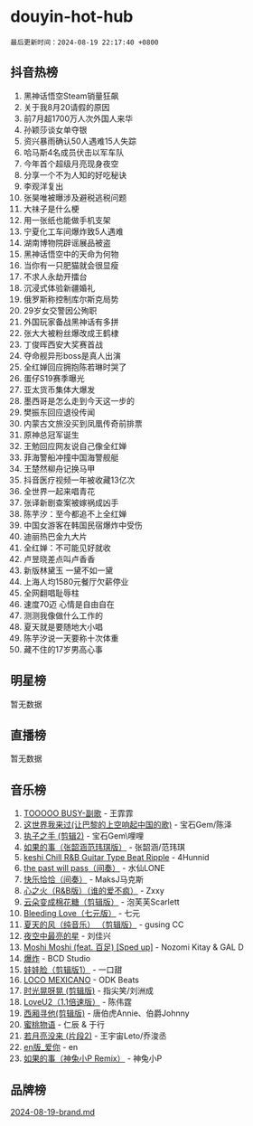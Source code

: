 # douyin-hot-hub

`最后更新时间：2024-08-19 22:17:40 +0800`

## 抖音热榜

1. 黑神话悟空Steam销量狂飙
1. 关于我8月20请假的原因
1. 前7月超1700万人次外国人来华
1. 孙颖莎谈女单夺银
1. 资兴暴雨确认50人遇难15人失踪
1. 哈马斯4名成员伏击以军车队
1. 今年首个超级月亮现身夜空
1. 分享一个不为人知的好吃秘诀
1. 李观洋复出
1. 张昊唯被曝涉及避税逃税问题
1. 大祙子是什么梗
1. 用一张纸也能做手机支架
1. 宁夏化工车间爆炸致5人遇难
1. 湖南博物院辟谣展品被盗
1. 黑神话悟空中的天命为何物
1. 当你有一只肥猫就会很显瘦
1. 不求人永劫开擂台
1. 沉浸式体验新疆婚礼
1. 俄罗斯称控制库尔斯克局势
1. 29岁女交警因公殉职
1. 外国玩家备战黑神话有多拼
1. 张大大被粉丝爆改成王鹤棣
1. 丁俊晖西安大奖赛首战
1. 夺命舰异形boss是真人出演
1. 全红婵回应拥抱陈若琳时哭了
1. 蛋仔S19赛季曝光
1. 亚太货币集体大爆发
1. 墨西哥是怎么走到今天这一步的
1. 樊振东回应退役传闻
1. 内蒙古文旅没买到凤凰传奇前排票
1. 原神总冠军诞生
1. 王勉回应网友说自己像全红婵
1. 菲海警船冲撞中国海警舰艇
1. 王楚然柳舟记换马甲
1. 抖音医疗视频一年被收藏13亿次
1. 全世界一起来唱青花
1. 张译新剧查案被嫁祸成凶手
1. 陈芋汐：至今都追不上全红婵
1. 中国女游客在韩国民宿爆炸中受伤
1. 迪丽热巴金九大片
1. 全红婵：不可能见好就收
1. 卢昱晓差点叫卢香香
1. 新版林黛玉 一黛不如一黛
1. 上海人均1580元餐厅欠薪停业
1. 全网翻唱耻辱柱
1. 速度70迈 心情是自由自在
1. 测测我像做什么工作的
1. 夏天就是要随地大小唱
1. 陈芋汐说一天要称十次体重
1. 藏不住的17岁男高心事

## 明星榜

暂无数据

## 直播榜

暂无数据

## 音乐榜

1. [TOOOOO BUSY-副歌](https://sf5-hl-cdn-tos.douyinstatic.com/obj/tos-cn-ve-2774/o0fmjGZetNDjSM5EimFs2QlzBg30YgByJMRQrC) - 王霏霏
1. [这世界我来过(让巴黎的上空响起中国的歌)](https://sf3-cdn-tos.douyinstatic.com/obj/tos-cn-ve-2774/o4wXzBftoUMHKWsiWRwtI9iiGWnO8zjCBxAaAb) - 宝石Gem/陈泽
1. [执子之手 (剪辑2)](https://sf5-hl-cdn-tos.douyinstatic.com/obj/tos-cn-ve-2774/oUoZLQjCc31XzqsBnBQUNgeKtYPBcgbFDwtfcu) - 宝石Gem\哩哩
1. [如果的事（张韶涵范玮琪版）](https://sf5-hl-cdn-tos.douyinstatic.com/obj/tos-cn-ve-2774/owI7MDDyzHddFIDNOFiTf8qYP1fafEiAgmjsCv) - 张韶涵/范玮琪
1. [keshi Chill R&B Guitar Type Beat Ripple](https://sf5-hl-cdn-tos.douyinstatic.com/obj/tos-cn-ve-2774/okQIfmitAB3HpgZQo0YCEFEACcDhQngn0fkFIC) - 4Hunnid
1. [the past will pass（间奏）](https://sf5-hl-cdn-tos.douyinstatic.com/obj/tos-cn-ve-2774/oYi1aFWqIjwzlvAuryrQIMAFSoPpJyicp6BiZ) - 水仙LONE
1. [快乐恰恰（间奏）](https://sf5-hl-cdn-tos.douyinstatic.com/obj/tos-cn-ve-2774/oMesum3HvWQXJxuMFeVYzf54o2QzH5aEBPOCAn) - MaksJ马克斯
1. [心之火（R&B版）（谁的爱不疯）](https://sf3-cdn-tos.douyinstatic.com/obj/tos-cn-ve-2774/okemkEDaIBBE3OosftCgMxlFkLQZRw37t36ZQv) - Zxxy
1. [云朵变成棉花糖（剪辑版）](https://sf5-hl-cdn-tos.douyinstatic.com/obj/tos-cn-ve-2774/o8LC84GQLALFfXeyJmh8KE61byVQYMMeAZLfEI) - 泡芙芙Scarlett
1. [Bleeding Love（七元版）](https://sf6-cdn-tos.douyinstatic.com/obj/tos-cn-ve-2774/oEgC9eZFHQ1MfSRnrfkzFp8AayDWqAQMABBgUs) - 七元
1. [夏天的风（纯音乐） （剪辑版）](https://sf3-cdn-tos.douyinstatic.com/obj/tos-cn-ve-2774/oUzLjBZZFQAoNRmGokEeD5zfQCObp6UeFAnTa6) - gusing CC
1. [夜空中最亮的星](https://sf6-cdn-tos.douyinstatic.com/obj/tos-cn-ve-2774/o4IfgGwqqnFeXEMGaS8JBzJAdayAaCeoxqbjCD) - 刘佳兴
1. [Moshi Moshi (feat. 百足) [Sped up]](https://sf3-cdn-tos.douyinstatic.com/obj/tos-cn-ve-2774/ocCPFQcXJLeroaIdQLIGAoeeYM3OAUYGDguHXz) - Nozomi Kitay & GAL D
1. [爆炸](https://sf5-hl-cdn-tos.douyinstatic.com/obj/tos-cn-ve-2774/4abeb6e3794342cf9e7ce20282badd15) - BCD Studio
1. [娃娃脸（剪辑版1）](https://sf5-hl-cdn-tos.douyinstatic.com/obj/tos-cn-ve-2774/oIimSCgQoNUePTAZ1Ba7TeADY4KetGYsVFeaaB) - 一口甜
1. [LOCO MEXICANO](https://sf3-cdn-tos.douyinstatic.com/obj/tos-cn-ve-2774/owxVoxJorA4ILBfsMAjU6t7O1xW9w0tS7EYzh6) - ODK Beats
1. [时光晃呀晃 (剪辑版)](https://sf5-hl-cdn-tos.douyinstatic.com/obj/tos-cn-ve-2774/o8ACeQem3gwI1x3GIYGAfKG0LJebKFRJDwRwyW) - 指尖笑/刘洲成
1. [LoveU2（1.1倍速版）](https://sf5-hl-cdn-tos.douyinstatic.com/obj/tos-cn-ve-2774/oQMeDffLaEmgMwgCOEMAFCI6INzoFPgWdD0rsa) - 陈伟霆
1. [西厢寻他(剪辑版)](https://sf3-cdn-tos.douyinstatic.com/obj/tos-cn-ve-2774/oUsAVfAQKlRNxEv5qxvIB8o5qmIWUcXbzJKJhw) - 唐伯虎Annie、伯爵Johnny
1. [蜜桃物语](https://sf5-hl-cdn-tos.douyinstatic.com/obj/tos-cn-ve-2774/oIhOSCZtIACtYU4XQkngiW9kCBfVD1Fz9IYeqL) - 仁辰 & 于行
1. [若月亮没来 (片段2)](https://sf3-cdn-tos.douyinstatic.com/obj/tos-cn-ve-2774/ocQavLLjkCOeDxGyYeIMGgNAIwJ0QXE1Ve3Fzv) - 王宇宙Leto/乔浚丞
1. [en版_爱你](https://sf5-hl-cdn-tos.douyinstatic.com/obj/tos-cn-ve-2774/oEDn5OQWGwJcMoiXFPLTgUzBICetMfDgIfAjaa) - en
1. [如果的事（神兔小P Remix）](https://sf3-cdn-tos.douyinstatic.com/obj/tos-cn-ve-2774/okHtAffz3g4ZB0BMQn9iC9BC6AciI3xCmgQTqt) - 神兔小P

## 品牌榜

[2024-08-19-brand.md](2024-08-19-brand.md)

